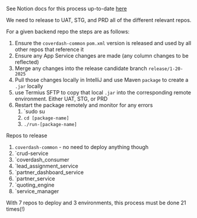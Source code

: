 See Notion docs for this process up-to-date 
[here](https://www.notion.so/coverdash/Dev-Team-Best-Practices-1687c7fc5b0d80d495abfe46f8ae45d3)

We need to release to UAT, STG, and PRD all of the different relevant repos.

For a given backend repo the steps are as follows:
1. Ensure the `coverdash-common` `pom.xml` version is released and used by all other repos that reference it
2. Ensure any App Service changes are made (any column changes to be reflected)
3. Merge any changes into the release candidate branch `release/1-20-2025`
4. Pull those changes locally in IntelliJ and use Maven `package` to create a `.jar` locally
5. use Termius SFTP to copy that local `.jar`  into the corresponding remote environment. Either UAT, STG, or PRD
6. Restart the package remotely and monitor for any errors
	1. `sudo su
	2. `cd [package-name]`
	3. `./run-[package-name]`

Repos to release
1. `coverdash-common` - no need to deploy anything though
2. `crud-service
3. `coverdash_consumer
4. `lead_assignment_service
5. `partner_dashboard_service
6. `partner_service
7. `quoting_engine
8. `service_manager

With 7 repos to deploy and 3 environments, this process must be done 21 times(!)